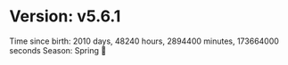 # Version: v5.6.1
Time since birth: 2010 days, 48240 hours, 2894400 minutes, 173664000 seconds
Season: Spring 🌸
